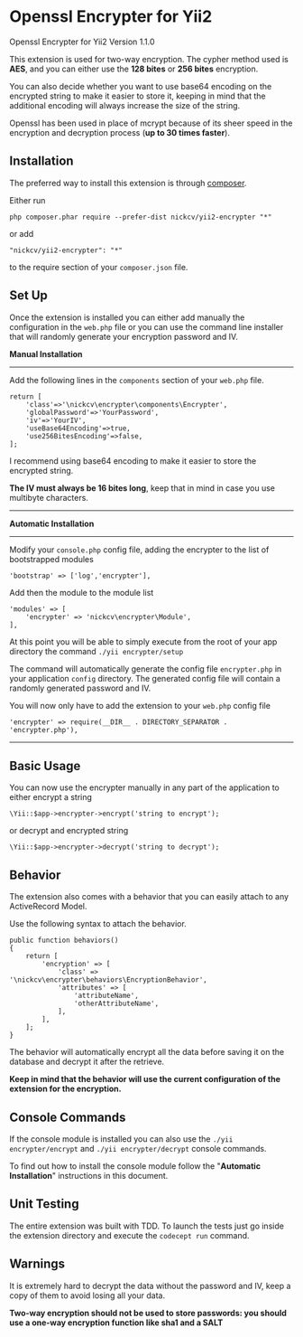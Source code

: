 Openssl Encrypter for Yii2
======================
Openssl Encrypter for Yii2
Version 1.1.0

This extension is used for two-way encryption.
The cypher method used is **AES**, and you can either use the **128 bites** or **256 bites** encryption.

You can also decide whether you want to use base64 encoding on the encrypted string to make it easier to store it, keeping in mind that the additional encoding will always increase the size of the string.

Openssl has been used in place of mcrypt because of its sheer speed in the encryption and decryption process (**up to 30 times faster**).


Installation
------------

The preferred way to install this extension is through [composer](http://getcomposer.org/download/).

Either run

```
php composer.phar require --prefer-dist nickcv/yii2-encrypter "*"
```

or add

```
"nickcv/yii2-encrypter": "*"
```

to the require section of your `composer.json` file.


Set Up
------

Once the extension is installed you can either add manually the configuration in the ```web.php``` file or you can use the command line installer that will randomly generate your encryption password and IV.

**Manual Installation**
_______________________

Add the following lines in the ```components``` section of your ```web.php``` file.

```
return [
    'class'=>'\nickcv\encrypter\components\Encrypter',
    'globalPassword'=>'YourPassword',
    'iv'=>'YourIV',
    'useBase64Encoding'=>true,
    'use256BitesEncoding'=>false,
];
```

I recommend using base64 encoding to make it easier to store the encrypted string.

**The IV must always be 16 bites long**, keep that in mind in case you use multibyte characters.

_______________________

**Automatic Installation**
_______________________

Modify your ```console.php``` config file, adding the encrypter to the list of bootstrapped modules

```
'bootstrap' => ['log','encrypter'],
```

Add then the module to the module list

```
'modules' => [
    'encrypter' => 'nickcv\encrypter\Module',
],
```

At this point you will be able to simply execute from the root of your app directory the command ```./yii encrypter/setup```

The command will automatically generate the config file ```encrypter.php``` in your application ```config``` directory. The generated config file will contain a randomly generated password and IV.

You will now only have to add the extension to your ```web.php``` config file

```
'encrypter' => require(__DIR__ . DIRECTORY_SEPARATOR . 'encrypter.php'),
```

_______________________

Basic Usage
-----

You can now use the encrypter manually in any part of the application to either encrypt a string

```
\Yii::$app->encrypter->encrypt('string to encrypt');
```

or decrypt and encrypted string

```
\Yii::$app->encrypter->decrypt('string to decrypt');
```


Behavior
--------

The extension also comes with a behavior that you can easily attach to any ActiveRecord Model.

Use the following syntax to attach the behavior.

```
public function behaviors()
{
    return [
        'encryption' => [
            'class' => '\nickcv\encrypter\behaviors\EncryptionBehavior',
            'attributes' => [
                'attributeName',
                'otherAttributeName',
            ],
        ],
    ];
}
```

The behavior will automatically encrypt all the data before saving it on the database and decrypt it after the retrieve.

**Keep in mind that the behavior will use the current configuration of the extension for the encryption.**

Console Commands
----------------

If the console module is installed you can also use the ```./yii encrypter/encrypt``` and ```./yii encrypter/decrypt``` console commands.  

To find out how to install the console module follow the "**Automatic Installation**" instructions in this document.

Unit Testing
------------

The entire extension was built with TDD.
To launch the tests just go inside the extension directory and execute the ```codecept run``` command.

Warnings
--------

It is extremely hard to decrypt the data without the password and IV, keep a copy of them to avoid losing all your data.

**Two-way encryption should not be used to store passwords: you should use a one-way encryption function like sha1 and a SALT**